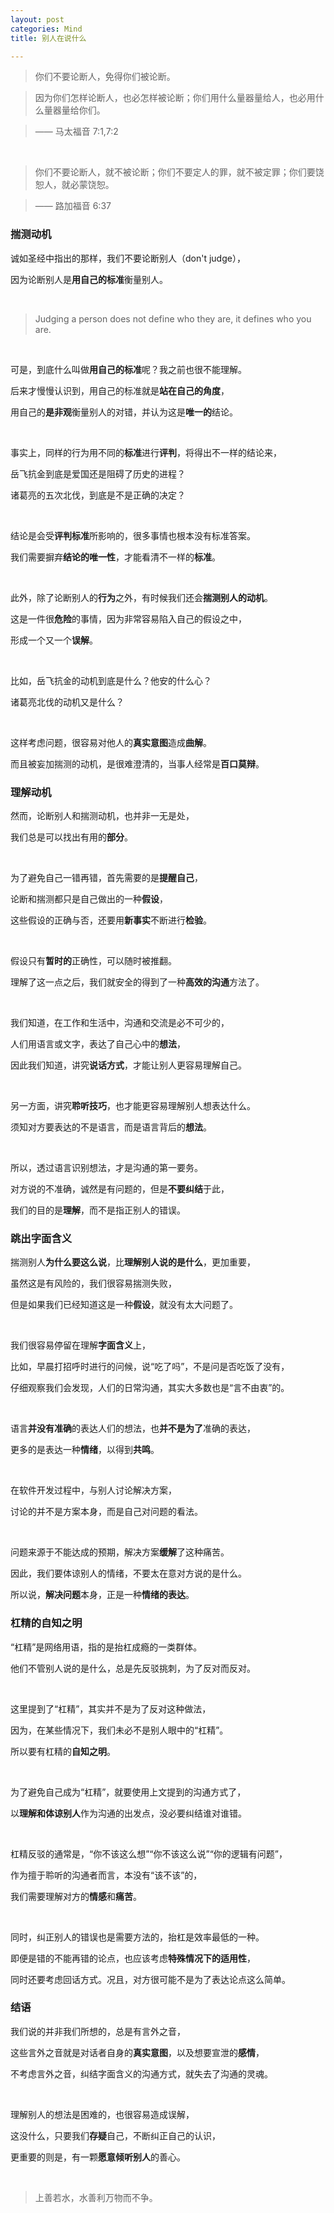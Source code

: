 ```yaml
---
layout: post
categories: Mind
title: 别人在说什么

---
```


> 你们不要论断人，免得你们被论断。

> 因为你们怎样论断人，也必怎样被论断；你们用什么量器量给人，也必用什么量器量给你们。

> —— 马太福音 7:1,7:2

<br/>

> 你们不要论断人，就不被论断；你们不要定人的罪，就不被定罪；你们要饶恕人，就必蒙饶恕。

> —— 路加福音 6:37

### 揣测动机

诚如圣经中指出的那样，我们不要论断别人（don't judge），

因为论断别人是**用自己的标准**衡量别人。

<br/>

> Judging a person does not define who they are, it defines who you are.

<br/>

可是，到底什么叫做**用自己的标准**呢？我之前也很不能理解。

后来才慢慢认识到，用自己的标准就是**站在自己的角度**，

用自己的**是非观**衡量别人的对错，并认为这是**唯一的**结论。

<br/>

事实上，同样的行为用不同的**标准**进行**评判**，将得出不一样的结论来，

岳飞抗金到底是爱国还是阻碍了历史的进程？

诸葛亮的五次北伐，到底是不是正确的决定？

<br/>

结论是会受**评判标准**所影响的，很多事情也根本没有标准答案。

我们需要摒弃**结论的唯一性**，才能看清不一样的**标准**。

<br/>

此外，除了论断别人的**行为**之外，有时候我们还会**揣测别人的动机**。

这是一件很**危险**的事情，因为非常容易陷入自己的假设之中，

形成一个又一个**误解**。

<br/>

比如，岳飞抗金的动机到底是什么？他安的什么心？

诸葛亮北伐的动机又是什么？

<br/>

这样考虑问题，很容易对他人的**真实意图**造成**曲解**。

而且被妄加揣测的动机，是很难澄清的，当事人经常是**百口莫辩**。

### 理解动机

然而，论断别人和揣测动机，也并非一无是处，

我们总是可以找出有用的**部分**。

<br/>

为了避免自己一错再错，首先需要的是**提醒自己**，

论断和揣测都只是自己做出的一种**假设**，

这些假设的正确与否，还要用**新事实**不断进行**检验**。

<br/>

假设只有**暂时的**正确性，可以随时被推翻。

理解了这一点之后，我们就安全的得到了一种**高效的沟通**方法了。

<br/>

我们知道，在工作和生活中，沟通和交流是必不可少的，

人们用语言或文字，表达了自己心中的**想法**，

因此我们知道，讲究**说话方式**，才能让别人更容易理解自己。

<br/>

另一方面，讲究**聆听技巧**，也才能更容易理解别人想表达什么。

须知对方要表达的不是语言，而是语言背后的**想法**。

<br/>

所以，透过语言识别想法，才是沟通的第一要务。

对方说的不准确，诚然是有问题的，但是**不要纠结**于此，

我们的目的是**理解**，而不是指正别人的错误。

### 跳出字面含义

揣测别人**为什么要这么说**，比**理解别人说的是什么**，更加重要，

虽然这是有风险的，我们很容易揣测失败，

但是如果我们已经知道这是一种**假设**，就没有太大问题了。

<br/>

我们很容易停留在理解**字面含义**上，

比如，早晨打招呼时进行的问候，说“吃了吗”，不是问是否吃饭了没有，

仔细观察我们会发现，人们的日常沟通，其实大多数也是“言不由衷”的。

<br/>

语言**并没有准确**的表达人们的想法，也**并不是为了**准确的表达，

更多的是表达一种**情绪**，以得到**共鸣**。

<br/>

在软件开发过程中，与别人讨论解决方案，

讨论的并不是方案本身，而是自己对问题的看法。

<br/>

问题来源于不能达成的预期，解决方案**缓解**了这种痛苦。

因此，我们要体谅别人的情绪，不要太在意对方说的是什么。

所以说，**解决问题**本身，正是一种**情绪的表达**。

### 杠精的自知之明

“杠精”是网络用语，指的是抬杠成瘾的一类群体。

他们不管别人说的是什么，总是先反驳挑刺，为了反对而反对。

<br/>

这里提到了“杠精”，其实并不是为了反对这种做法，

因为，在某些情况下，我们未必不是别人眼中的“杠精”。

所以要有杠精的**自知之明**。

<br/>

为了避免自己成为“杠精”，就要使用上文提到的沟通方式了，

以**理解和体谅别人**作为沟通的出发点，没必要纠结谁对谁错。

<br/>

杠精反驳的通常是，“你不该这么想”“你不该这么说”“你的逻辑有问题”，

作为擅于聆听的沟通者而言，本没有“该不该”的，

我们需要理解对方的**情感**和**痛苦**。

<br/>

同时，纠正别人的错误也是需要方法的，抬杠是效率最低的一种。

即便是错的不能再错的论点，也应该考虑**特殊情况下的适用性**，

同时还要考虑回话方式。况且，对方很可能不是为了表达论点这么简单。

### 结语

我们说的并非我们所想的，总是有言外之音，

这些言外之音就是对话者自身的**真实意图**，以及想要宣泄的**感情**，

不考虑言外之音，纠结字面含义的沟通方式，就失去了沟通的灵魂。

<br/>

理解别人的想法是困难的，也很容易造成误解，

这没什么，只要我们**存疑**自己，不断纠正自己的认识，

更重要的则是，有一颗**愿意倾听别人**的善心。

<br/>

> 上善若水，水善利万物而不争。
